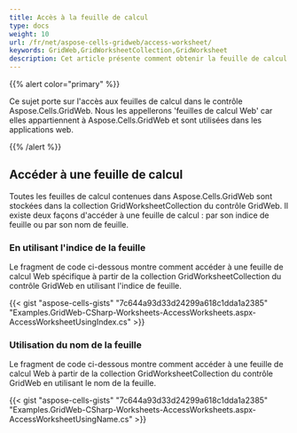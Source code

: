 ```yaml
---
title: Accès à la feuille de calcul
type: docs
weight: 10
url: /fr/net/aspose-cells-gridweb/access-worksheet/
keywords: GridWeb,GridWorksheetCollection,GridWorksheet 
description: Cet article présente comment obtenir la feuille de calcul (GridWorksheet) dans GridWeb.
---
```


{{% alert color="primary" %}} 

Ce sujet porte sur l'accès aux feuilles de calcul dans le contrôle Aspose.Cells.GridWeb. Nous les appellerons 'feuilles de calcul Web' car elles appartiennent à Aspose.Cells.GridWeb et sont utilisées dans les applications web.

{{% /alert %}} 
## **Accéder à une feuille de calcul**
Toutes les feuilles de calcul contenues dans Aspose.Cells.GridWeb sont stockées dans la collection GridWorksheetCollection du contrôle GridWeb. Il existe deux façons d'accéder à une feuille de calcul : par son indice de feuille ou par son nom de feuille.
### **En utilisant l'indice de la feuille**
Le fragment de code ci-dessous montre comment accéder à une feuille de calcul Web spécifique à partir de la collection GridWorksheetCollection du contrôle GridWeb en utilisant l'indice de feuille.



{{< gist "aspose-cells-gists" "7c644a93d33d24299a618c1dda1a2385" "Examples.GridWeb-CSharp-Worksheets-AccessWorksheets.aspx-AccessWorksheetUsingIndex.cs" >}}
### **Utilisation du nom de la feuille**
Le fragment de code ci-dessous montre comment accéder à une feuille de calcul Web à partir de la collection GridWorksheetCollection du contrôle GridWeb en utilisant le nom de la feuille.



{{< gist "aspose-cells-gists" "7c644a93d33d24299a618c1dda1a2385" "Examples.GridWeb-CSharp-Worksheets-AccessWorksheets.aspx-AccessWorksheetUsingName.cs" >}}
